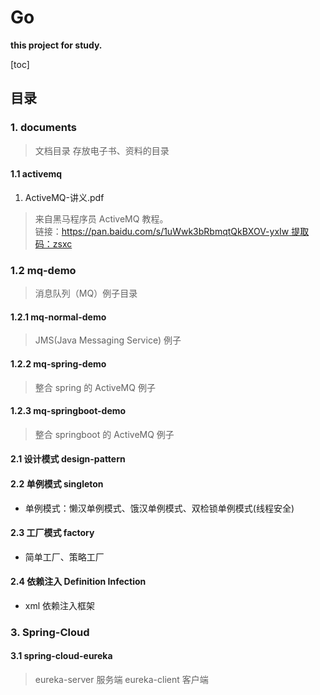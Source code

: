 # Go 

**this project for study.**

[toc]

## 目录

### 1. documents

> 文档目录
> 存放电子书、资料的目录

#### 1.1 activemq 

1. ActiveMQ-讲义.pdf
> 来自黑马程序员 ActiveMQ 教程。 <br>
> 链接：[https://pan.baidu.com/s/1uWwk3bRbmqtQkBXOV-yxIw 提取码：zsxc](https://pan.baidu.com/s/1uWwk3bRbmqtQkBXOV-yxIw)

### 1.2 mq-demo 

> 消息队列（MQ）例子目录

#### 1.2.1 mq-normal-demo

> JMS(Java Messaging Service) 例子

#### 1.2.2 mq-spring-demo 

> 整合 spring 的 ActiveMQ 例子

#### 1.2.3 mq-springboot-demo

> 整合 springboot 的 ActiveMQ 例子

#### 2.1 设计模式 design-pattern

#### 2.2 单例模式 singleton

- 单例模式：懒汉单例模式、饿汉单例模式、双检锁单例模式(线程安全)

#### 2.3 工厂模式 factory

- 简单工厂、策略工厂

#### 2.4 依赖注入 Definition Infection

- xml 依赖注入框架

### 3. Spring-Cloud

#### 3.1 spring-cloud-eureka

> eureka-server 服务端
> eureka-client 客户端




